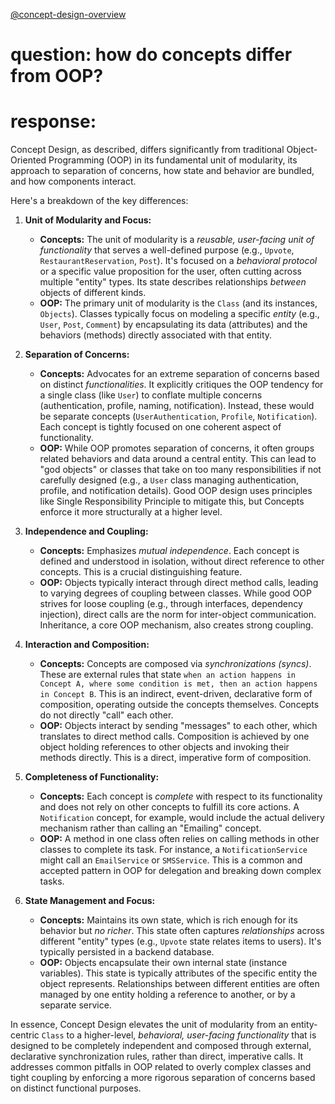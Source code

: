 [@concept-design-overview](../background/concept-design-overview.md)

# question: how do concepts differ from OOP?
# response:

Concept Design, as described, differs significantly from traditional Object-Oriented Programming (OOP) in its fundamental unit of modularity, its approach to separation of concerns, how state and behavior are bundled, and how components interact.

Here's a breakdown of the key differences:

1.  **Unit of Modularity and Focus:**
    *   **Concepts:** The unit of modularity is a *reusable, user-facing unit of functionality* that serves a well-defined purpose (e.g., `Upvote`, `RestaurantReservation`, `Post`). It's focused on a *behavioral protocol* or a specific value proposition for the user, often cutting across multiple "entity" types. Its state describes relationships *between* objects of different kinds.
    *   **OOP:** The primary unit of modularity is the `Class` (and its instances, `Objects`). Classes typically focus on modeling a specific *entity* (e.g., `User`, `Post`, `Comment`) by encapsulating its data (attributes) and the behaviors (methods) directly associated with that entity.

2.  **Separation of Concerns:**
    *   **Concepts:** Advocates for an extreme separation of concerns based on distinct *functionalities*. It explicitly critiques the OOP tendency for a single class (like `User`) to conflate multiple concerns (authentication, profile, naming, notification). Instead, these would be separate concepts (`UserAuthentication`, `Profile`, `Notification`). Each concept is tightly focused on one coherent aspect of functionality.
    *   **OOP:** While OOP promotes separation of concerns, it often groups related behaviors and data around a central entity. This can lead to "god objects" or classes that take on too many responsibilities if not carefully designed (e.g., a `User` class managing authentication, profile, and notification details). Good OOP design uses principles like Single Responsibility Principle to mitigate this, but Concepts enforce it more structurally at a higher level.

3.  **Independence and Coupling:**
    *   **Concepts:** Emphasizes *mutual independence*. Each concept is defined and understood in isolation, without direct reference to other concepts. This is a crucial distinguishing feature.
    *   **OOP:** Objects typically interact through direct method calls, leading to varying degrees of coupling between classes. While good OOP strives for loose coupling (e.g., through interfaces, dependency injection), direct calls are the norm for inter-object communication. Inheritance, a core OOP mechanism, also creates strong coupling.

4.  **Interaction and Composition:**
    *   **Concepts:** Concepts are composed via *synchronizations (syncs)*. These are external rules that state `when an action happens in Concept A, where some condition is met, then an action happens in Concept B`. This is an indirect, event-driven, declarative form of composition, operating outside the concepts themselves. Concepts do not directly "call" each other.
    *   **OOP:** Objects interact by sending "messages" to each other, which translates to direct method calls. Composition is achieved by one object holding references to other objects and invoking their methods directly. This is a direct, imperative form of composition.

5.  **Completeness of Functionality:**
    *   **Concepts:** Each concept is *complete* with respect to its functionality and does not rely on other concepts to fulfill its core actions. A `Notification` concept, for example, would include the actual delivery mechanism rather than calling an "Emailing" concept.
    *   **OOP:** A method in one class often relies on calling methods in other classes to complete its task. For instance, a `NotificationService` might call an `EmailService` or `SMSService`. This is a common and accepted pattern in OOP for delegation and breaking down complex tasks.

6.  **State Management and Focus:**
    *   **Concepts:** Maintains its own state, which is rich enough for its behavior but *no richer*. This state often captures *relationships* across different "entity" types (e.g., `Upvote` state relates items to users). It's typically persisted in a backend database.
    *   **OOP:** Objects encapsulate their own internal state (instance variables). This state is typically attributes of the specific entity the object represents. Relationships between different entities are often managed by one entity holding a reference to another, or by a separate service.

In essence, Concept Design elevates the unit of modularity from an entity-centric `Class` to a higher-level, *behavioral, user-facing functionality* that is designed to be completely independent and composed through external, declarative synchronization rules, rather than direct, imperative calls. It addresses common pitfalls in OOP related to overly complex classes and tight coupling by enforcing a more rigorous separation of concerns based on distinct functional purposes.